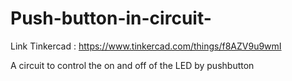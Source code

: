 # Push-button-in-circuit-

Link Tinkercad : https://www.tinkercad.com/things/f8AZV9u9wmI

A circuit to control the on and off of the LED by pushbutton
